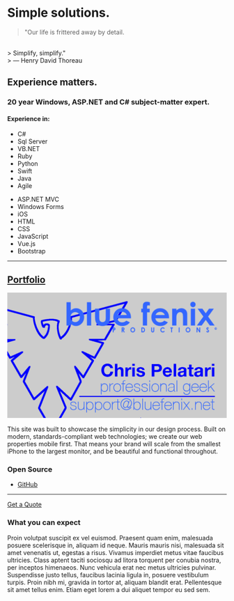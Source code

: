 # Simple solutions.
> "Our life is frittered away by detail.
<br/> 
> Simplify, simplify."
<br/>
> ― Henry David Thoreau

## Experience matters.

### 20 year Windows, ASP.NET and C# subject-matter expert. 

#### Experience in:

<div class="row">
  <div class="col-sm">
    <ul>
      <li class="pt-1"><i class="fas fa-hashtag"></i> C#</li>
      <li class="pt-1"><i class="fas fa-database"></i> Sql Server</li>
      <li class="pt-1"><i class="fas fa-laptop-code"></i> VB.NET</li>
      <li class="pt-1"><i class="far fa-gem"></i> Ruby</li>
      <li class="pt-1"><i class="fab fa-python"></i> Python</li>
      <li class="pt-1"><i class="fab fa-swift"></i> Swift</li>
      <li class="pt-1"><i class="fab fa-java"></i> Java</li>
      <li class="pt-1"><i class="fas fa-code-branch"></i> Agile</li>
    </ul>
  </div>
  <div class="col-sm">
    <ul>
      <li class="pt-1"><i class="far fa-file-code"></i> ASP.NET MVC</li>
      <li class="pt-1"><i class="fab fa-windows"></i> Windows Forms</li>
      <li class="pt-1"><i class="fab fa-apple"></i> iOS</li>
      <li class="pt-1"><i class="fab fa-html5"></i> HTML</li>
      <li class="pt-1"><i class="fab fa-css3-alt"></i> CSS</li>
      <li class="pt-1"><i class="fab fa-js-square"></i> JavaScript</li>
      <li class="pt-1"><i class="fab fa-vuejs"></i> Vue.js</li>
      <li class="pt-1"><i class="fab fa-bootstrap"></i> Bootstrap</li>
    </ul>    
  </div>
</div>

---

## [Portfolio](/portfolio)

[![blue fenix](/assets/images/businesscard.png)](/portfolio)

This site was built to showcase the simplicity in our design process. Built on modern, standards-compliant web technologies; we create our web properties mobile first. That means your brand will scale from the smallest iPhone to the largest monitor, and be beautiful and functional throughout.

### Open Source

<!-- - <i class="fab fa-github"></i> [Cogitatio](https://github.com/ChrisPelatari/Cogitatio)-->
- <i class="fab fa-github"></i> [GitHub](https://github.com/ChrisPelatari)

---
<a href="mailto:support@bluefenix.net?subject=Quote" class="btn btn-primary btn-lg btn-block">Get a Quote</a>

### What you can expect

Proin volutpat suscipit ex vel euismod. Praesent quam enim, malesuada posuere scelerisque in, aliquam id neque. Mauris mauris nisi, malesuada sit amet venenatis ut, egestas a risus. Vivamus imperdiet metus vitae faucibus ultricies. Class aptent taciti sociosqu ad litora torquent per conubia nostra, per inceptos himenaeos. Nunc vehicula erat nec metus ultricies pulvinar. Suspendisse justo tellus, faucibus lacinia ligula in, posuere vestibulum turpis. Proin nibh mi, gravida in tortor at, aliquam blandit erat. Pellentesque sit amet tellus enim. Etiam eget lorem a dui aliquet tempor eu sed sem.
